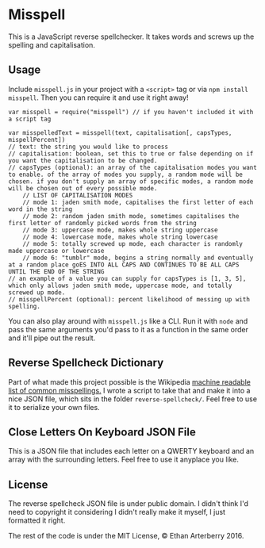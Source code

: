 # Misspell
This is a JavaScript reverse spellchecker. It takes words and screws up the spelling and capitalisation.

## Usage
Include `misspell.js` in your project with a `<script>` tag or via `npm install misspell`. Then you can require it and use it right away!

```
var misspell = require("misspell") // if you haven't included it with a script tag

var misspelledText = misspell(text, capitalisation[, capsTypes, mispellPercent])
// text: the string you would like to process
// capitalisation: boolean, set this to true or false depending on if you want the capitalisation to be changed.
// capsTypes (optional): an array of the capitalisation modes you want to enable. of the array of modes you supply, a random mode will be chosen. if you don't supply an array of specific modes, a random mode will be chosen out of every possible mode.
    // LIST OF CAPITALISATION MODES
    // mode 1: jaden smith mode, capitalises the first letter of each word in the string
    // mode 2: random jaden smith mode, sometimes capitalises the first letter of randomly picked words from the string
    // mode 3: uppercase mode, makes whole string uppercase
    // mode 4: lowercase mode, makes whole string lowercase
    // mode 5: totally screwed up mode, each character is randomly made uppercase or lowercase
    // mode 6: "tumblr" mode, begins a string normally and eventually at a random place goES INTO ALL CAPS AND CONTINUES TO BE ALL CAPS UNTIL THE END OF THE STRING
// an example of a value you can supply for capsTypes is [1, 3, 5], which only allows jaden smith mode, uppercase mode, and totally screwed up mode.
// misspellPercent (optional): percent likelihood of messing up with spelling.
```

You can also play around with `misspell.js` like a CLI. Run it with `node` and pass the same arguments you'd pass to it as a function in the same order and it'll pipe out the result.

## Reverse Spellcheck Dictionary
Part of what made this project possible is the Wikipedia [machine readable list of common misspellings.](https://en.wikipedia.org/wiki/Wikipedia:Lists_of_common_misspellings/For_machines) I wrote a script to take that and make it into a nice JSON file, which sits in the folder `reverse-spellcheck/`. Feel free to use it to serialize your own files.

## Close Letters On Keyboard JSON File
This is a JSON file that includes each letter on a QWERTY keyboard and an array with the surrounding letters. Feel free to use it anyplace you like.

## License
The reverse spellcheck JSON file is under public domain. I didn't think I'd need to copyright it considering I didn't really make it myself, I just formatted it right.

The rest of the code is under the MIT License, © Ethan Arterberry 2016.